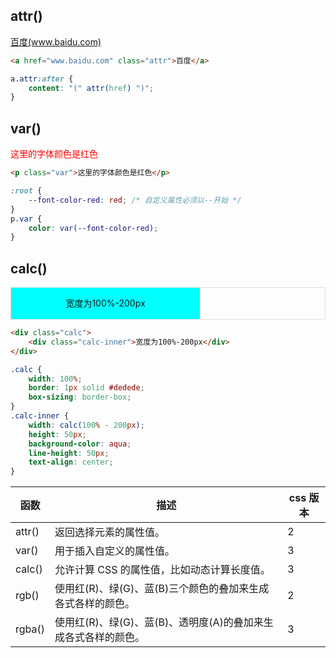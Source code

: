 ## attr()

<a href="www.baidu.com" class="attr">百度</a>

```html
<a href="www.baidu.com" class="attr">百度</a>
```

```css
a.attr:after {
    content: "(" attr(href) ")";
}
```

## var()

<p class="var">这里的字体颜色是红色</p>

```html
<p class="var">这里的字体颜色是红色</p>
```

```css
:root {
    --font-color-red: red; /* 自定义属性必须以--开始 */
}
p.var {
    color: var(--font-color-red);
}
```

## calc()

<div class="calc">
    <div class="calc-inner">宽度为100%-200px</div>
</div>

```html
<div class="calc">
    <div class="calc-inner">宽度为100%-200px</div>
</div>
```

```css
.calc {
    width: 100%;
    border: 1px solid #dedede;
    box-sizing: border-box;
}
.calc-inner {
    width: calc(100% - 200px);
    height: 50px;
    background-color: aqua;
    line-height: 50px;
    text-align: center;
}
```

| 函数   | 描述                                                           | css 版本 |
| ------ | -------------------------------------------------------------- | -------- |
| attr() | 返回选择元素的属性值。                                         | 2        |
| var()  | 用于插入自定义的属性值。                                       | 3        |
| calc() | 允许计算 CSS 的属性值，比如动态计算长度值。                    | 3        |
| rgb()  | 使用红(R)、绿(G)、蓝(B)三个颜色的叠加来生成各式各样的颜色。    | 2        |
| rgba() | 使用红(R)、绿(G)、蓝(B)、透明度(A)的叠加来生成各式各样的颜色。 | 3        |

<div>
    <vue-gittalk></vue-gittalk>
</div>

<style>
:root{
    --font-color-red: red;
}

.attr:after{
    content: "("attr(href)")"
}
p.var{
    color: var(--font-color-red);
}
.calc{
    width: 100%;
    border: 1px solid #dedede;
    box-sizing: border-box;
}
.calc-inner{
    width: calc(100% - 200px);
    height: 50px;
    background-color: aqua;
    line-height: 50px;
    text-align: center;
}
</style>

